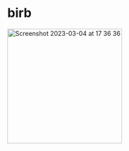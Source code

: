 # birb
<img width="260" alt="Screenshot 2023-03-04 at 17 36 36" src="https://user-images.githubusercontent.com/147537/222920635-37101114-8355-42e7-9bd5-a6e87b3f82ad.png">
